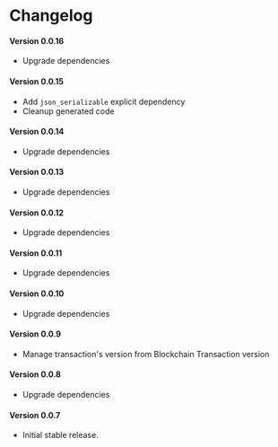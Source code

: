 Changelog
=========
#### Version 0.0.16
* Upgrade dependencies

#### Version 0.0.15
* Add `json_serializable` explicit dependency
* Cleanup generated code

#### Version 0.0.14
* Upgrade dependencies

#### Version 0.0.13
* Upgrade dependencies

#### Version 0.0.12
* Upgrade dependencies

#### Version 0.0.11
* Upgrade dependencies
 
#### Version 0.0.10
* Upgrade dependencies

#### Version 0.0.9
* Manage transaction's version from Blockchain Transaction version

#### Version 0.0.8
* Upgrade dependencies

#### Version 0.0.7
* Initial stable release.